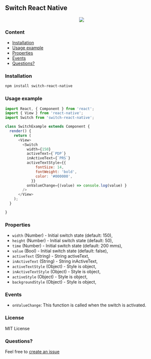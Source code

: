 ## Switch React Native
<p align="center">
    <img src ="https://media.giphy.com/media/l1J3Mu9PuIIl7wADK/giphy.gif" />
</p>

### Content
- [Installation](#installation)
- [Usage example](#usage-example)
- [Properties](#properties)
- [Events](#events)
- [Questions?](#questions)

### Installation
```bash
npm install switch-react-native
```
### Usage example
```javascript
import React, { Component } from 'react';
import { View } from 'react-native';
import Switch from 'switch-react-native';

class SwitchExample extends Component {
  render() {
    return (
      <View>
        <Switch
          width={150}
          activeText={`PDP`}
          inActiveText={`PRS`}
          activeTextStyle={{ 
              fontSize: 14,
              fontWeight: 'bold', 
              color: '#000000', 
            }}
          onValueChange={(value) => console.log(value) }
        />
      </View>
    );
  }

}
```
### Properties
* `width` (Number) - Initial switch state (default: 150),
* `height` (Number) - Initial switch state (default: 50),
* `time` (Number) - Initial switch state (default: 200 mms),
* `value` (Bool) - Initial switch state (default: false),
* `activeText` (String) - String activeText,
* `inActiveText` (String) - String inActiveText,
* `activeTextStyle` (Object) - Style is object,
* `inActiveTextStyle` (Object) - Style is object,
* `activeStyle` (Object) - Style is object,
* `backgroundStyle` (Object) - Style is object,

### Events
* `onValueChange`: This function is called when the switch is activated.

### License
MIT License

### Questions?
Feel free to [create an issue](https://github.com/jundat95/switch-react-native/issues)
